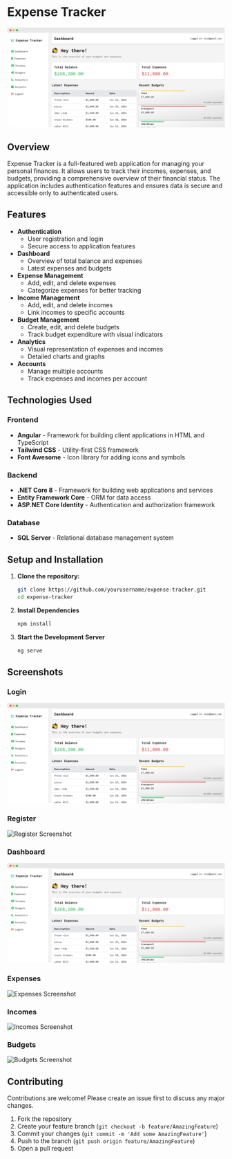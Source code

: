 # Expense Tracker

![Expense Tracker Screenshot](./screenshots/dashboard.png)

## Overview

Expense Tracker is a full-featured web application for managing your personal finances. It allows users to track their incomes, expenses, and budgets, providing a comprehensive overview of their financial status. The application includes authentication features and ensures data is secure and accessible only to authenticated users.

## Features

- **Authentication**
  - User registration and login
  - Secure access to application features
- **Dashboard**
  - Overview of total balance and expenses
  - Latest expenses and budgets
- **Expense Management**
  - Add, edit, and delete expenses
  - Categorize expenses for better tracking
- **Income Management**
  - Add, edit, and delete incomes
  - Link incomes to specific accounts
- **Budget Management**
  - Create, edit, and delete budgets
  - Track budget expenditure with visual indicators
- **Analytics**
  - Visual representation of expenses and incomes
  - Detailed charts and graphs
- **Accounts**
  - Manage multiple accounts
  - Track expenses and incomes per account

## Technologies Used

### Frontend

- **Angular** - Framework for building client applications in HTML and TypeScript
- **Tailwind CSS** - Utility-first CSS framework
- **Font Awesome** - Icon library for adding icons and symbols

### Backend

- **.NET Core 8** - Framework for building web applications and services
- **Entity Framework Core** - ORM for data access
- **ASP.NET Core Identity** - Authentication and authorization framework

### Database

- **SQL Server** - Relational database management system

## Setup and Installation

1. **Clone the repository:**
   ```sh
   git clone https://github.com/yourusername/expense-tracker.git
   cd expense-tracker

2. **Install Dependencies**
    ```sh
   npm install

3. **Start the Development Server**
    ```sh
   ng serve

## Screenshots

### Login
![Login Screenshot](./screenshots/dashboard.png)

### Register
![Register Screenshot](./screenshots/register.png)

### Dashboard
![Dashboard Screenshot](./screenshots/dashboard.png)

### Expenses
![Expenses Screenshot](./screenshots/expenses.png)

### Incomes
![Incomes Screenshot](./screenshots/incomes.png)

### Budgets
![Budgets Screenshot](./screenshots/budgets.png)

## Contributing

Contributions are welcome! Please create an issue first to discuss any major changes.

1. Fork the repository
2. Create your feature branch (`git checkout -b feature/AmazingFeature`)
3. Commit your changes (`git commit -m 'Add some AmazingFeature'`)
4. Push to the branch (`git push origin feature/AmazingFeature`)
5. Open a pull request
